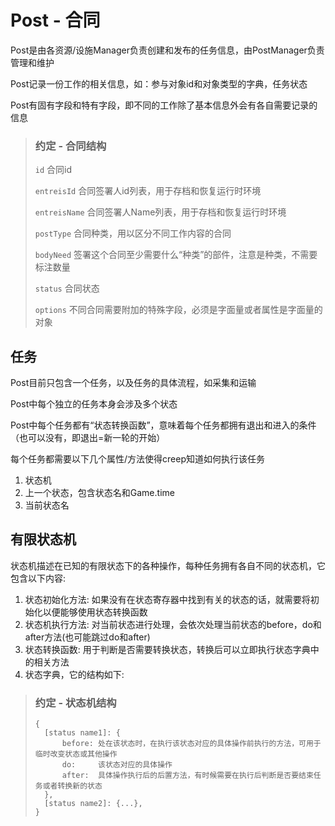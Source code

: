 # Post - 合同

Post是由各资源/设施Manager负责创建和发布的任务信息，由PostManager负责管理和维护

Post记录一份工作的相关信息，如：参与对象id和对象类型的字典，任务状态

Post有固有字段和特有字段，即不同的工作除了基本信息外会有各自需要记录的信息

>### 约定 - 合同结构
>
>`id`				合同id
>
>`entreisId`		合同签署人id列表，用于存档和恢复运行时环境
>
>`entreisName`	合同签署人Name列表，用于存档和恢复运行时环境
>
>`postType`		合同种类，用以区分不同工作内容的合同
>
>`bodyNeed`		签署这个合同至少需要什么“种类”的部件，注意是种类，不需要标注数量
>
>`status`			合同状态
>
>`options`		不同合同需要附加的特殊字段，必须是字面量或者属性是字面量的对象



## 任务
Post目前只包含一个任务，以及任务的具体流程，如采集和运输

Post中每个独立的任务本身会涉及多个状态

Post中每个任务都有“状态转换函数”，意味着每个任务都拥有退出和进入的条件（也可以没有，即退出=新一轮的开始）

每个任务都需要以下几个属性/方法使得creep知道如何执行该任务

1. 状态机
2. 上一个状态，包含状态名和Game.time
3. 当前状态名

## 有限状态机

状态机描述在已知的有限状态下的各种操作，每种任务拥有各自不同的状态机，它包含以下内容:

1. 状态初始化方法: 如果没有在状态寄存器中找到有关的状态的话，就需要将初始化以便能够使用状态转换函数
2. 状态机执行方法: 对当前状态进行处理，会依次处理当前状态的before，do和after方法(也可能跳过do和after)
3. 状态转换函数: 用于判断是否需要转换状态，转换后可以立即执行状态字典中的相关方法
4. 状态字典，它的结构如下:

>### 约定 - 状态机结构
>
>```
>{
>	[status name1]: {
>		before:	处在该状态时，在执行该状态对应的具体操作前执行的方法，可用于临时改变状态或其他操作
>		do:		该状态对应的具体操作
>		after:	具体操作执行后的后置方法，有时候需要在执行后判断是否要结束任务或者转换新的状态
>	},
>	[status name2]: {...},
>}
>```
>
